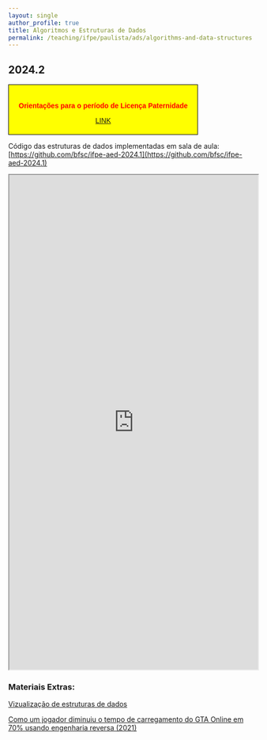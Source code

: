 ```yaml
---
layout: single
author_profile: true
title: Algoritmos e Estruturas de Dados
permalink: /teaching/ifpe/paulista/ads/algorithms-and-data-structures
---
```


## 2024.2

<style>
        .styled-box {
            background-color: yellow;
            border: 1px solid black;
            padding: 20px;
            width: fit-content;
            font-family: Arial, sans-serif;
            text-align: center;
        }
  </style>

<div class="styled-box">
        <p style="color:red;font-weight: bold;">Orientações para o período de Licença Paternidade</p>
        <a href="https://docs.google.com/presentation/d/163ZfPqvHa99KwLoL7eTFgdxwJp2WpApjUEVwN860Mdw/edit?usp=sharing">LINK</a>
</div>

Código das estruturas de dados implementadas em sala de aula: [https://github.com/bfsc/ifpe-aed-2024.1](https://github.com/bfsc/ifpe-aed-2024.1)

<iframe src="https://docs.google.com/spreadsheets/d/e/2PACX-1vQxrrnhkLffnHUXwq4M1MSeMXxUeyCfD9rXwIdqCCezgrXCPRChxJoqJzfFIQtHS9LRXhu97XL_LjrL/pubhtml?gid=0&amp;single=true&amp;widget=true&amp;headers=false" style="position: relative; width: 100%;" height="1000"></iframe>


### Materiais Extras:

[Vizualização de estruturas de dados](https://www.cs.usfca.edu/~galles/visualization/Algorithms.html)

[Como um jogador diminuiu o tempo de carregamento do GTA Online em 70% usando engenharia reversa (2021)](https://www.linkedin.com/pulse/como-um-jogador-diminuiu-o-tempo-de-carregamento-do-gta-deschamps-kttmf/?trackingId=FHx0VkD%2BTUeyzkbewRNarw%3D%3D
)
